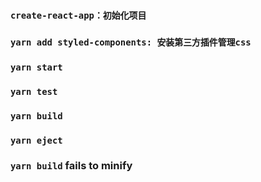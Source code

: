 ### `create-react-app：初始化项目`
### `yarn add styled-components: 安装第三方插件管理css`

### `yarn start`


### `yarn test`


### `yarn build`


### `yarn eject`



### `yarn build` fails to minify
